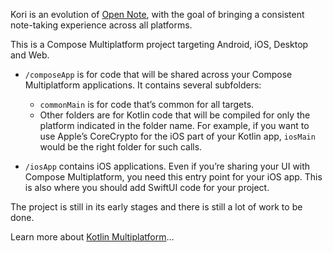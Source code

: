 Kori is an evolution of [Open Note](https://github.com/YangDai2003/OpenNote-Compose), with the goal of bringing a consistent note-taking experience across all platforms.

This is a Compose Multiplatform project targeting Android, iOS, Desktop and Web.

* `/composeApp` is for code that will be shared across your Compose Multiplatform applications.
  It contains several subfolders:
  - `commonMain` is for code that’s common for all targets.
  - Other folders are for Kotlin code that will be compiled for only the platform indicated in the folder name.
    For example, if you want to use Apple’s CoreCrypto for the iOS part of your Kotlin app,
    `iosMain` would be the right folder for such calls.

* `/iosApp` contains iOS applications. Even if you’re sharing your UI with Compose Multiplatform, 
  you need this entry point for your iOS app. This is also where you should add SwiftUI code for your project.

The project is still in its early stages and there is still a lot of work to be done.

Learn more about [Kotlin Multiplatform](https://www.jetbrains.com/help/kotlin-multiplatform-dev/get-started.html)…